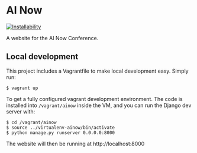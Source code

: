 AI Now
======

[![Installability](http://img.shields.io/badge/installability-gold-ffd700.svg)]()

A website for the AI Now Conference.

Local development
-----------------

This project includes a Vagrantfile to make local development easy.
Simply run:

    $ vagrant up

To get a fully configured vagrant development environment. The code is
installed into `/vagrant/ainow` inside the VM, and you can run
the Django dev server with:

    $ cd /vagrant/ainow
    $ source ../virtualenv-ainow/bin/activate
    $ python manage.py runserver 0.0.0.0:8000

The website will then be running at http://localhost:8000
